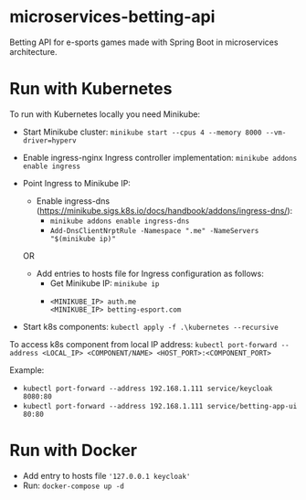 # microservices-betting-api
Betting API for e-sports games made with Spring Boot in microservices architecture.

# Run with Kubernetes
To run with Kubernetes locally you need Minikube:
 - Start Minikube cluster: `minikube start --cpus 4 --memory 8000 --vm-driver=hyperv`
- Enable ingress-nginx Ingress controller implementation: `minikube addons enable ingress`
 - Point Ingress to Minikube IP:
 
    - Enable ingress-dns (https://minikube.sigs.k8s.io/docs/handbook/addons/ingress-dns/):
        - `minikube addons enable ingress-dns`
        -  `Add-DnsClientNrptRule -Namespace ".me" -NameServers "$(minikube ip)"`

    OR
    
    - Add entries to hosts file for Ingress configuration as follows:
        - Get Minikube IP: `minikube ip`
        - ```
          <MINIKUBE_IP> auth.me
          <MINIKUBE_IP> betting-esport.com
          ```
- Start k8s components: `kubectl apply -f .\kubernetes --recursive`

To access k8s component from local IP address: `kubectl port-forward --address <LOCAL_IP> <COMPONENT/NAME> <HOST_PORT>:<COMPONENT_PORT>`

Example:
- `kubectl port-forward --address 192.168.1.111 service/keycloak 8080:80`
- `kubectl port-forward --address 192.168.1.111 service/betting-app-ui 80:80`

# Run with Docker
 - Add entry to hosts file `'127.0.0.1 keycloak'`
 - Run: `docker-compose up -d`